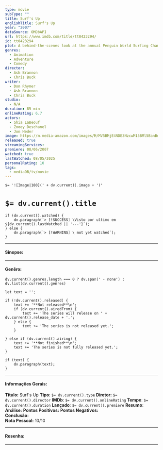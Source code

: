 ```yaml
---
type: movie
subType: ""
title: Surf's Up
englishTitle: Surf's Up
year: "2007"
dataSource: OMDbAPI
url: https://www.imdb.com/title/tt0423294/
id: tt0423294
plot: A behind-the-scenes look at the annual Penguin World Surfing Championship, and its newest participant, up-and-comer Cody Maverick.
genres:
  - Animation
  - Adventure
  - Comedy
director:
  - Ash Brannon
  - Chris Buck
writer:
  - Don Rhymer
  - Ash Brannon
  - Chris Buck
studio:
  - N/A
duration: 85 min
onlineRating: 6.7
actors:
  - Shia LaBeouf
  - Zooey Deschanel
  - Jon Heder
image: https://m.media-amazon.com/images/M/MV5BMjE4NDE3NzcwM15BMl5BanBnXkFtZTcwMTI0ODYzMw@@._V1_SX300.jpg
released: true
streamingServices:
premiere: 08/06/2007
watched: true
lastWatched: 08/05/2025
personalRating: 10
tags:
  - mediaDB/tv/movie
---
```



`$= '![Image|180](' + dv.current().image + ')'`

# `$= dv.current().title`

```dataviewjs
if (dv.current().watched) {
	dv.paragraph(`> [!SUCCESS] \Visto por ultimo em ${dv.current().lastWatched || '---'}`);
} else {
	dv.paragraph(`> [!WARNING] \ not yet watched`);
}
```


---
#### Sinopse:

---

#### Genêro:
```dataviewjs
dv.current().genres.length === 0 ? dv.span(' - none') : dv.list(dv.current().genres)
```

```dataviewjs
let text = '';

if (!dv.current().released) {
	text += '**Not released**\n';
	if (dv.current().airedFrom) {
		text += 'The series will release on ' + dv.current().release_date + '.';
	} else {
		text += 'The series is not released yet.';
	}
	
} else if (dv.current().airing) {
	text += '**Not finished**\n';
	text += 'The series is not fully released yet.';
}

if (text) {
	dv.paragraph(text);
}
```
---

#### Informações Gerais:

**Título:** Surf's Up
**Tipo**: `$= dv.current().type`
**Diretor:** `$= dv.current().director`
**IMDb**: `$= dv.current().onlineRating`
**Tempo**:  `$= dv.current().duration`
**Lançado**: `$= dv.current().premiere`
**Resumo:**   
**Análise:** 
**Pontos Positivos:** 
**Pontos Negativos:**  
**Conclusão:**  
**Nota Pessoal:** 10/10

---

#### Resenha:


---



